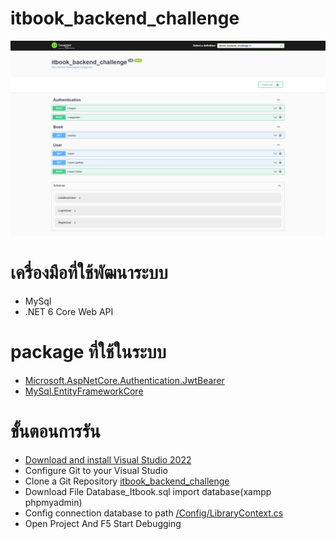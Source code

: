 # itbook_backend_challenge

![Screenshot](itbook_system.png)

# เครื่องมือที่ใช้พัฒนาระบบ
  -  MySql
  - .NET 6 Core Web API

# package ที่ใช้ในระบบ 
  - [Microsoft.AspNetCore.Authentication.JwtBearer](https://www.nuget.org/packages/Microsoft.AspNetCore.Authentication.JwtBearer)
  - [MySql.EntityFrameworkCore](https://www.nuget.org/packages/MySql.EntityFrameworkCore)

# ขั้นตอนการรัน
  - [Download and install Visual Studio 2022](https://visualstudio.microsoft.com/vs/)
  - Configure Git to your Visual Studio
  - Clone a Git Repository [itbook_backend_challenge](https://github.com/TdotShare/itbook_backend_challenge)
  - Download File Database_Itbook.sql import database(xampp phpmyadmin)
  - Config connection database to path [/Config/LibraryContext.cs](https://github.com/TdotShare/itbook_backend_challenge/blob/main/itbook_backend_challenge/Config/LibraryContext.cs)
  - Open Project And F5 Start Debugging
